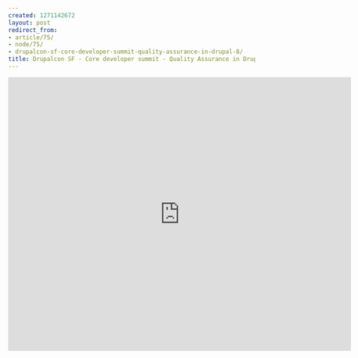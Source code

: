 ```yaml
---
created: 1271142672
layout: post
redirect_from:
- article/75/
- node/75/
- drupalcon-sf-core-developer-summit-quality-assurance-in-drupal-8/
title: Drupalcon SF - Core developer summit - Quality Assurance in Drupal 8
---
```

<div style="text-align: center;">
<iframe src="https://docs.google.com/present/embed?id=dchvtksf_1404sbt3mgv&interval=15&size=l" frameborder="0" width="700" height="559"></iframe>
</div>

